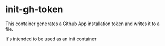 # init-gh-token

This container generates a Github App installation token and writes it to a file.

It's intended to be used as an init container

